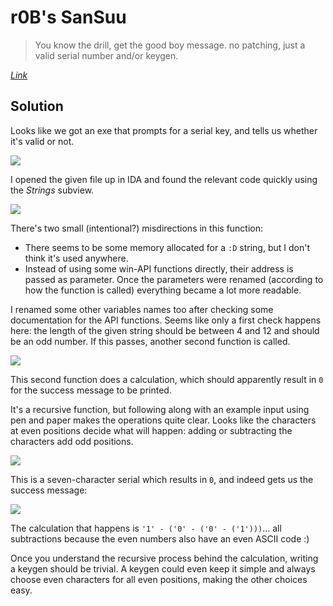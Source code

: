 # r0B's SanSuu

> You know the drill, get the good boy message.
> no patching, just a valid serial number and/or keygen.

*[Link](https://crackmes.one/crackme/606b1faf33c5d418e8c4009e)*

## Solution

Looks like we got an exe that prompts for a serial key, and tells us whether it's valid or not.

![](https://i.imgur.com/4Il8KYi.png)

I opened the given file up in IDA and found the relevant code quickly using the *Strings* subview.

![](https://i.imgur.com/G7vVg3e.png)

There's two small (intentional?) misdirections in this function:

* There seems to be some memory allocated for a `:D` string, but I don't think it's used anywhere.
* Instead of using some win-API functions directly, their address is passed as parameter. Once the parameters were renamed (according to how the function is called) everything became a lot more readable.

I renamed some other variables names too after checking some documentation for the API functions. Seems like only a first check happens here: the length of the given string should be between 4 and 12 and should be an odd number.
If this passes, another second function is called.

![](https://i.imgur.com/CV5yXMx.png)

This second function does a calculation, which should apparently result in `0` for the success message to be printed.

It's a recursive function, but following along with an example input using pen and paper makes the operations quite clear. Looks like the characters at even positions decide what will happen: adding or subtracting the characters add odd positions.

![](https://i.imgur.com/otYsBUp.png)

This is a seven-character serial which results in `0`, and indeed gets us the success message:

![](https://i.imgur.com/g0tyu29.png)

The calculation that happens is `'1' - ('0' - ('0' - ('1')))`... all subtractions because the even numbers also have an even ASCII code :)

Once you understand the recursive process behind the calculation, writing a keygen should be trivial. A keygen could even keep it simple and always choose even characters for all even positions, making the other choices easy.
